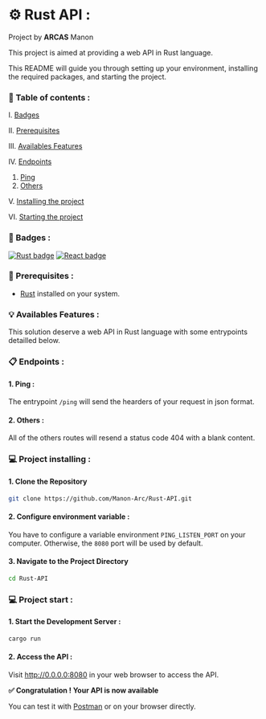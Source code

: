 # ⚙️ Rust API :

Project by  __ARCAS__ Manon

This project is aimed at providing a web API in Rust language.

This README will guide you through setting up your environment, installing the required packages, and starting the project.


### 📌 Table of contents :

I. [Badges](#🎯-badges)

II. [Prerequisites](#🔧-prerequisites)

III. [Availables Features](#💡-availables-features)

IV. [Endpoints](#​📋​-endpoints)
  1. [Ping](#1-Ping)
  2. [Others](#2-Others)

V. [Installing the project](#💻-project-installing)

VI. [Starting the project](#💻-project-start)


### 🎯 Badges :

[![Rust badge](https://img.shields.io/badge/Language-Rust-black
)](https://www.rust-lang.org/fr)
[![React badge](https://img.shields.io/badge/Library-actix_web-e26af2)
](https://fr.react.dev)


### 🔧 Prerequisites :
- [Rust](https://www.rust-lang.org/fr) installed on your system.


### 💡 Availables Features :
This solution deserve a web API in Rust language with some entrypoints detailled below.

### ​📋 Endpoints :

#### 1. Ping :
The entrypoint `/ping` will send the hearders of your request in json format.

#### 2. Others :
All of the others routes will resend a status code 404 with a blank content.

### 💻 Project installing :

#### 1. Clone the Repository
```bash
git clone https://github.com/Manon-Arc/Rust-API.git
```

#### 2. Configure environment variable  :
You have to configure a variable environment `PING_LISTEN_PORT` on your computer. Otherwise, the `8080` port will be used by default.

#### 3. Navigate to the Project Directory
```bash
cd Rust-API
```

### 💻 Project start :

#### 1. Start the Development Server :
```rs
cargo run
```

#### 2. Access the API :
Visit http://0.0.0.0:8080 in your web browser to access the API.


**✅ Congratulation ! Your API is now available**

You can test it with [Postman](https://www.postman.com) or on your browser directly.
